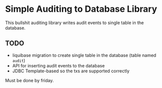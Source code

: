 # Simple Auditing to Database Library

This bullshit auditing library writes audit events to single table in the 
database.

## TODO

- liquibase migration to create single table in the database (table named
  `audit`)
- API for inserting audit events to the database
- JDBC Template-based so the txs are supported correctly

Must be done by friday.
